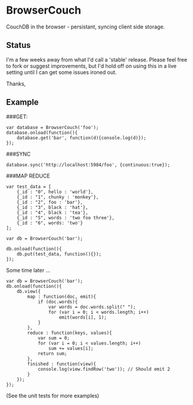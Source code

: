 BrowserCouch
============

CouchDB in the browser - persistant, syncing client side storage.
 
 
 
Status
------

I'm a few weeks away from what I'd call a 'stable' release. Please feel 
free to fork or suggest improvements, but I'd hold off on using this 
in a live setting until I can get some issues ironed out.

Thanks,


Example
-------
 
###GET:

    var database = BrowserCouch('foo');
    database.onload(function(){
        database.get('bar', function(d){console.log(d)});
    });
 
 
###SYNC

    database.sync('http://localhost:5984/foo', {continuous:true});
    
###MAP REDUCE

	var test_data = [
		{_id : "0", hello : 'world'},
		{_id : "1", chunky : 'monkey'},
		{_id : "2", foo : 'bar'},
		{_id : "3", black : 'hat'},
		{_id : "4", black : 'tea'},
		{_id : "5", words : 'two foo three'},
		{_id : "6", words: 'two'}
	];		
	
	var db = BrowserCouch('bar');
	
	db.onload(function(){
		db.put(test_data, function(){});	
	});
	
Some time later ...	
    
	var db = BrowserCouch('bar');
	db.onload(function(){
		db.view({
			map : function(doc, emit){
				if (doc.words){
					var words = doc.words.split(" ");
	    			for (var i = 0; i < words.length; i++)
	      				emit(words[i], 1);
	      		}		
			},
			reduce : function(keys, values){
				var sum = 0;
	    		for (var i = 0; i < values.length; i++)
	      			sum += values[i];
	    		return sum;
	    	},
	    	finished : function(view){
	    		console.log(view.findRow('two')); // Should emit 2
	    	}	
		});
	});	


    
(See the unit tests for more examples)



